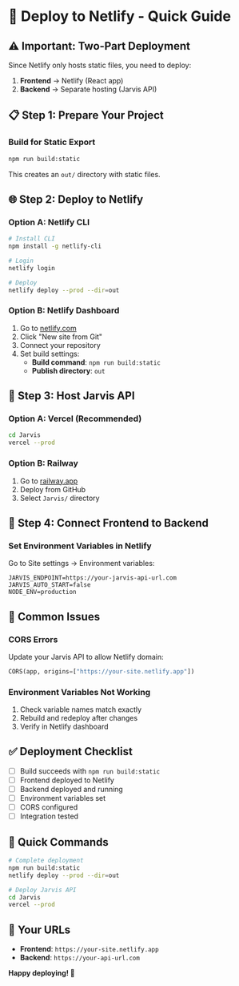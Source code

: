 # 🚀 Deploy to Netlify - Quick Guide

## ⚠️ Important: Two-Part Deployment

Since Netlify only hosts static files, you need to deploy:
1. **Frontend** → Netlify (React app)
2. **Backend** → Separate hosting (Jarvis API)

## 📋 Step 1: Prepare Your Project

### Build for Static Export
```bash
npm run build:static
```

This creates an `out/` directory with static files.

## 🌐 Step 2: Deploy to Netlify

### Option A: Netlify CLI
```bash
# Install CLI
npm install -g netlify-cli

# Login
netlify login

# Deploy
netlify deploy --prod --dir=out
```

### Option B: Netlify Dashboard
1. Go to [netlify.com](https://netlify.com)
2. Click "New site from Git"
3. Connect your repository
4. Set build settings:
   - **Build command**: `npm run build:static`
   - **Publish directory**: `out`

## 🔧 Step 3: Host Jarvis API

### Option A: Vercel (Recommended)
```bash
cd Jarvis
vercel --prod
```

### Option B: Railway
1. Go to [railway.app](https://railway.app)
2. Deploy from GitHub
3. Select `Jarvis/` directory

## 🔗 Step 4: Connect Frontend to Backend

### Set Environment Variables in Netlify
Go to Site settings → Environment variables:
```env
JARVIS_ENDPOINT=https://your-jarvis-api-url.com
JARVIS_AUTO_START=false
NODE_ENV=production
```

## 🚨 Common Issues

### CORS Errors
Update your Jarvis API to allow Netlify domain:
```python
CORS(app, origins=["https://your-site.netlify.app"])
```

### Environment Variables Not Working
1. Check variable names match exactly
2. Rebuild and redeploy after changes
3. Verify in Netlify dashboard

## ✅ Deployment Checklist

- [ ] Build succeeds with `npm run build:static`
- [ ] Frontend deployed to Netlify
- [ ] Backend deployed and running
- [ ] Environment variables set
- [ ] CORS configured
- [ ] Integration tested

## 🎯 Quick Commands

```bash
# Complete deployment
npm run build:static
netlify deploy --prod --dir=out

# Deploy Jarvis API
cd Jarvis
vercel --prod
```

## 🔗 Your URLs

- **Frontend**: `https://your-site.netlify.app`
- **Backend**: `https://your-api-url.com`

**Happy deploying! 🚀**
